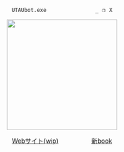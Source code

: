 <p align="center">
  <code>UTAUbot.exe ⠀ ⠀ ⠀⠀ ⠀  ⠀⠀ _⠀❐⠀X</code>
</p>
<p align="center">
<img src="https://files.catbox.moe/c7uann.png" width="250px">
</p>
<p align="center">
  <a href="https://utaubot.github.io/">Webサイト(wip)</a> ⠀ ⠀ ⠀ ⠀ ⠀
  <a href="https://miku.atabook.org/">新book</a>
<p>
